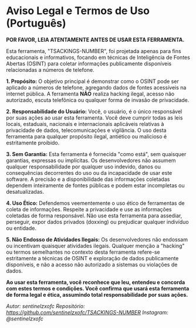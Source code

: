 # Aviso Legal e Termos de Uso (Português)

**POR FAVOR, LEIA ATENTAMENTE ANTES DE USAR ESTA FERRAMENTA.**

Esta ferramenta, "TSACKINGS-NUMBER", foi projetada apenas para fins educacionais e informativos, focando em técnicas de Inteligência de Fontes Abertas (OSINT) para coletar informações publicamente disponíveis relacionadas a números de telefone.

**1. Propósito:** O objetivo principal é demonstrar como o OSINT pode ser aplicado a números de telefone, agregando dados de fontes acessíveis na internet pública. A ferramenta **NÃO** realiza hacking ilegal, acesso não autorizado, escuta telefônica ou qualquer forma de invasão de privacidade.

**2. Responsabilidade do Usuário:** Você, o usuário, é o único responsável por suas ações ao usar esta ferramenta. Você deve cumprir todas as leis locais, estaduais, nacionais e internacionais aplicáveis relativas à privacidade de dados, telecomunicações e vigilância. O uso desta ferramenta para qualquer propósito ilegal, antiético ou malicioso é estritamente proibido.

**3. Sem Garantia:** Esta ferramenta é fornecida "como está", sem quaisquer garantias, expressas ou implícitas. Os desenvolvedores não assumem qualquer responsabilidade por qualquer uso indevido, danos ou consequências decorrentes do uso ou da incapacidade de usar este software. A precisão e a disponibilidade das informações coletadas dependem inteiramente de fontes públicas e podem estar incompletas ou desatualizadas.

**4. Uso Ético:** Defendemos veementemente o uso ético de ferramentas de coleta de informações. Respeite a privacidade e use as informações coletadas de forma responsável. Não use esta ferramenta para assediar, perseguir, expor dados privados (doxxing) ou prejudicar qualquer indivíduo ou entidade.

**5. Não Endosso de Atividades Ilegais:** Os desenvolvedores não endossam ou incentivam quaisquer atividades ilegais. Qualquer menção a "hacking" ou termos semelhantes no contexto desta ferramenta refere-se estritamente a técnicas de OSINT e exploração de dados publicamente disponíveis, e não a acesso não autorizado a sistemas ou violações de dados.

**Ao usar esta ferramenta, você reconhece que leu, entendeu e concorda com estes termos e condições. Você confirma que usará esta ferramenta de forma legal e ética, assumindo total responsabilidade por suas ações.**

*Autor: sentinelzxofc*
*Repositório: https://github.com/sentinelzxofc/TSACKINGS-NUMBER*
*Instagram: @sentinelzxofc*
